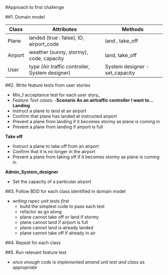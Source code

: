 #Approach to first challenge

##1. Domain model

Class | Attributes| Methods
------------ | ------------- |------------
Plane| landed (true : false), ID, airport_code |land , take_off
Airport | weather (sunny, stormy), code, capacity|land, take_off
User | type (Air traffic controller, System designer)| System designer - set_capacity

##2. Write feature tests from user stories 
  - Min_1 acceptance test for each user story_
  - _Feature Test cases:_
  -__Scenario__
  __As an airtraffic controller I want to...__
  __Landing__
  - Instruct a plane to land at an airport
  - Confirm that plane has landed at instructed airport
  - Prevent a plane from landing if it becomes stormy as plane is coming in 
  - Prevent a plane from landing if airport is full 
  
  __Take off__
  - Instruct a plane to take off from an airport 
  - Confirm that it is no longer in the airport
  - Prevent a plane from taking off if it becomes stormy as plane is coming in
  
  __Admin_System_designer__
  - Set the capacity of a particular airport

##3. Follow BDD for each class identified in domain model
  - _writing rspec unit tests first_
      * build the simplest code to pass each test
      * refactor as go along
      * plane cannot take off or land if stormy
      * plane cannot land if airport is full
      * plane cannot land is already landed
      * plane cannot take off if already in air
  
##4. Repeat for each class 

##5. Run relevant feature test
  - _once enough code is implemented_
         _amend unit test and class as appropriate_



